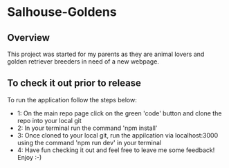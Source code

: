 # Salhouse-Goldens

## Overview

This project was started for my parents as they are animal lovers and golden retriever breeders in need of a new webpage.

## To check it out prior to release

To run the application follow the steps below:
- 1: On the main repo page click on the green 'code' button and clone the repo into your local git 
- 2: In your terminal run the command 'npm install'
- 3: Once cloned to your local git, run the appilcation via localhost:3000 using the command 'npm run dev' in your terminal
- 4: Have fun checking it out and feel free to leave me some feedback! Enjoy :-)
